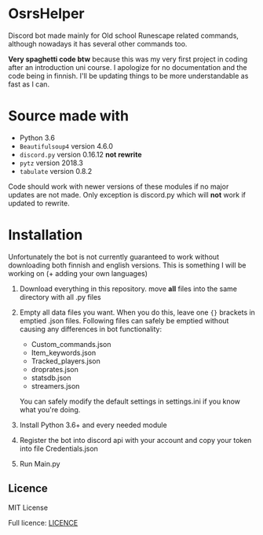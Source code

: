 # OsrsHelper
Discord bot made mainly for Old school Runescape related commands, although nowadays it has several other commands too.

**Very spaghetti code btw** because this was my very first project in coding after an introduction uni course. I apologize for no documentation and the code being in finnish. I'll be updating things to be more understandable as fast as I can.

# Source made with
- Python 3.6
- `Beautifulsoup4` version 4.6.0
- `discord.py` version 0.16.12 **not rewrite**
- `pytz` version 2018.3
- `tabulate` version 0.8.2

Code should work with newer versions of these modules if no major updates are not made. Only exception is discord.py which will **not** work if updated to rewrite.

# Installation
Unfortunately the bot is not currently guaranteed to work without downloading both finnish and english versions. This is something I will be working on (+ adding your own languages)

1. Download everything in this repository. move **all** files into the same directory with all .py files
2. Empty all data files you want. When you do this, leave one `{}` brackets in emptied .json files. Following files can safely be emptied without causing any differences in bot functionality:
   - Custom_commands.json
   - Item_keywords.json
   - Tracked_players.json
   - droprates.json
   - statsdb.json
   - streamers.json
   
   You can safely modify the default settings in settings.ini if you know what you're doing.
3. Install Python 3.6+ and every needed module
4. Register the bot into discord api with your account and copy your token into file Credentials.json
5. Run Main.py

## Licence
MIT License

Full licence: [LICENCE](/LICENCE)
